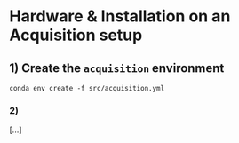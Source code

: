 # Hardware & Installation on an Acquisition setup

## 1) Create the `acquisition` environment

```
conda env create -f src/acquisition.yml
```

### 2) 

[...]


